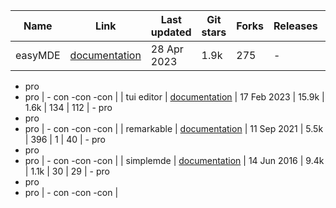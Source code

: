 | Name    | Link                                                            | Last updated | Git stars | Forks | Releases | Contributors | Pros  | Cons |
| ------- | --------------------------------------------------------------- | ------------ | --------- | ----- | -------- | ------------ | ----- | ---- |
| easyMDE | [documentation](https://github.com/Ionaru/easy-markdown-editor) | 28 Apr 2023  | 1.9k      | 275   | -        | 11           | - pro |

- pro
- pro | - con
  -con
  -con |
  | tui editor | [documentation](https://github.com/nhn/tui.editor) | 17 Feb 2023 | 15.9k | 1.6k | 134 | 112 | - pro
- pro
- pro | - con
  -con
  -con |
  | remarkable | [documentation](https://github.com/jonschlinkert/remarkable) | 11 Sep 2021 | 5.5k | 396 | 1 | 40 | - pro
- pro
- pro | - con
  -con
  -con |
  | simplemde | [documentation](https://github.com/sparksuite/simplemde-markdown-editor) | 14 Jun 2016 | 9.4k | 1.1k | 30 | 29 | - pro
- pro
- pro | - con
  -con
  -con |
